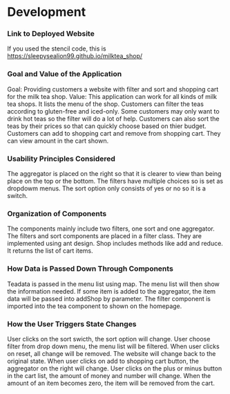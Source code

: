 # Development

### Link to Deployed Website
If you used the stencil code, this is https://sleepysealion99.github.io/milktea_shop/

### Goal and Value of the Application
Goal: Providing customers a website with filter and sort and shopping cart for the milk tea shop. 
Value: This application can work for all kinds of milk tea shops. It lists the menu of the shop. Customers can filter the teas according to gluten-free and iced-only. Some customers may only want to drink hot teas so the filter will do a lot of help. Customers can also sort the teas by their prices so that can quickly choose based on thier budget. Customers can add to shopping cart and remove from shopping cart. They can view amount in the cart shown.

### Usability Principles Considered
The aggregator is placed on the right so that it is clearer to view than being place on the top or the bottom. The filters have multiple choices so is set as dropdowm menus. The sort option only consists of yes or no so it is a switch.

### Organization of Components
The components mainly include two filters, one sort and one aggregator. The filters and sort components are placed in a filter class. They are implemented using ant design. Shop includes methods like add and reduce. It returns the list of cart items.

### How Data is Passed Down Through Components
Teadata is passed in the menu list using map. The menu list will then show the information needed. If some item is added to the aggregator, the item data will be passed into addShop by parameter. The filter component is imported into the tea component to shown on the homepage.

### How the User Triggers State Changes
User clicks on the sort swicth, the sort option will change. User choose filter from drop down menu, the menu list will be filtered. When user clicks on reset, all change will be removed. The website will change back to the original state. When user clicks on add to shopping cart button, the aggregator on the right will change. User clicks on the plus or minus button in the cart list, the amount of money and number will change. When the amount of an item becomes zero, the item will be removed from the cart.
